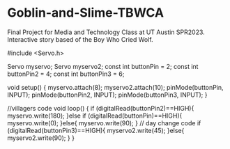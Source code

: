 # Goblin-and-Slime-TBWCA
Final Project for Media and Technology Class at UT Austin SPR2023. Interactive story based of the Boy Who Cried Wolf.

#include <Servo.h>

Servo myservo;
Servo myservo2;
const int buttonPin = 2;
const int buttonPin2 = 4;
const int buttonPin3 = 6;

void setup() {
  myservo.attach(8);
  myservo2.attach(10);
  pinMode(buttonPin, INPUT);
  pinMode(buttonPin2, INPUT);
  pinMode(buttonPin3, INPUT);
}

//villagers code
void loop() {
  if (digitalRead(buttonPin2)==HIGH){
    myservo.write(180);
  }else if (digitalRead(buttonPin)==HIGH){
    myservo.write(0);
  }else{
    myservo.write(90);
  }
  // day change code
  if (digitalRead(buttonPin3)==HIGH){
    myservo2.write(45);
  }else{
    myservo2.write(90);
  }
}
